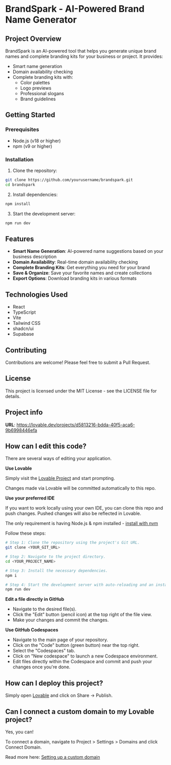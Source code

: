 # BrandSpark - AI-Powered Brand Name Generator

## Project Overview

BrandSpark is an AI-powered tool that helps you generate unique brand names and complete branding kits for your business or project. It provides:

- Smart name generation
- Domain availability checking
- Complete branding kits with:
  - Color palettes
  - Logo previews
  - Professional slogans
  - Brand guidelines

## Getting Started

### Prerequisites

- Node.js (v18 or higher)
- npm (v9 or higher)

### Installation

1. Clone the repository:
```sh
git clone https://github.com/yourusername/brandspark.git
cd brandspark
```

2. Install dependencies:
```sh
npm install
```

3. Start the development server:
```sh
npm run dev
```

## Features

- **Smart Name Generation**: AI-powered name suggestions based on your business description
- **Domain Availability**: Real-time domain availability checking
- **Complete Branding Kits**: Get everything you need for your brand
- **Save & Organize**: Save your favorite names and create collections
- **Export Options**: Download branding kits in various formats

## Technologies Used

- React
- TypeScript
- Vite
- Tailwind CSS
- shadcn/ui
- Supabase

## Contributing

Contributions are welcome! Please feel free to submit a Pull Request.

## License

This project is licensed under the MIT License - see the LICENSE file for details.

## Project info

**URL**: https://lovable.dev/projects/d5813216-bdda-40f5-aca6-9b6998446efa

## How can I edit this code?

There are several ways of editing your application.

**Use Lovable**

Simply visit the [Lovable Project](https://lovable.dev/projects/d5813216-bdda-40f5-aca6-9b6998446efa) and start prompting.

Changes made via Lovable will be committed automatically to this repo.

**Use your preferred IDE**

If you want to work locally using your own IDE, you can clone this repo and push changes. Pushed changes will also be reflected in Lovable.

The only requirement is having Node.js & npm installed - [install with nvm](https://github.com/nvm-sh/nvm#installing-and-updating)

Follow these steps:

```sh
# Step 1: Clone the repository using the project's Git URL.
git clone <YOUR_GIT_URL>

# Step 2: Navigate to the project directory.
cd <YOUR_PROJECT_NAME>

# Step 3: Install the necessary dependencies.
npm i

# Step 4: Start the development server with auto-reloading and an instant preview.
npm run dev
```

**Edit a file directly in GitHub**

- Navigate to the desired file(s).
- Click the "Edit" button (pencil icon) at the top right of the file view.
- Make your changes and commit the changes.

**Use GitHub Codespaces**

- Navigate to the main page of your repository.
- Click on the "Code" button (green button) near the top right.
- Select the "Codespaces" tab.
- Click on "New codespace" to launch a new Codespace environment.
- Edit files directly within the Codespace and commit and push your changes once you're done.

## How can I deploy this project?

Simply open [Lovable](https://lovable.dev/projects/d5813216-bdda-40f5-aca6-9b6998446efa) and click on Share -> Publish.

## Can I connect a custom domain to my Lovable project?

Yes, you can!

To connect a domain, navigate to Project > Settings > Domains and click Connect Domain.

Read more here: [Setting up a custom domain](https://docs.lovable.dev/tips-tricks/custom-domain#step-by-step-guide)
